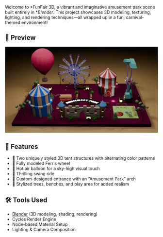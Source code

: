 
Welcome to *FunFair 3D, a vibrant and imaginative amusement park scene built entirely in **Blender*. This project showcases 3D modeling, texturing, lighting, and rendering techniques—all wrapped up in a fun, carnival-themed environment!

## 📸 Preview

![Amusement Park Render](./0045.png)

## 🚀 Features

- 🎪 Two uniquely styled 3D tent structures with alternating color patterns
- 🎡 Fully modeled Ferris wheel
- 🎈 Hot air balloon for a sky-high visual touch
- 🎠 Thrilling swing ride
- 🏰 Custom-designed entrance with an “Amusement Park” arch
- 🌳 Stylized trees, benches, and play area for added realism

## 🛠 Tools Used

- [Blender](https://www.blender.org/) (3D modeling, shading, rendering)
- Cycles Render Engine
- Node-based Material Setup
- Lighting & Camera Composition
